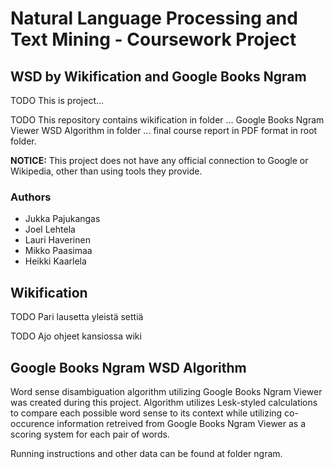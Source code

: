 # Natural Language Processing and Text Mining - Coursework Project

## WSD by Wikification and Google Books Ngram

TODO This is project...

TODO This repository contains wikification in folder ... Google Books Ngram Viewer WSD Algorithm in folder ... final course report in PDF format in root folder.

**NOTICE:** This project does not have any official connection to Google or Wikipedia, other than using tools they provide.

### Authors
* Jukka Pajukangas
* Joel Lehtela
* Lauri Haverinen
* Mikko Paasimaa
* Heikki Kaarlela

## Wikification

TODO Pari lausetta yleistä settiä

TODO Ajo ohjeet kansiossa wiki

## Google Books Ngram WSD Algorithm

Word sense disambiguation algorithm utilizing Google Books Ngram Viewer was created during this project. Algorithm utilizes Lesk-styled calculations to compare each possible word sense to its context while utilizing co-occurence information retreived from Google Books Ngram Viewer as a scoring system for each pair of words.

Running instructions and other data can be found at folder ngram.